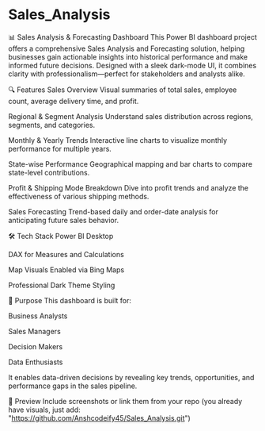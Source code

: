 # Sales_Analysis
📊 Sales Analysis & Forecasting Dashboard
This Power BI dashboard project offers a comprehensive Sales Analysis and Forecasting solution, helping businesses gain actionable insights into historical performance and make informed future decisions. Designed with a sleek dark-mode UI, it combines clarity with professionalism—perfect for stakeholders and analysts alike.

🔍 Features
Sales Overview
Visual summaries of total sales, employee count, average delivery time, and profit.

Regional & Segment Analysis
Understand sales distribution across regions, segments, and categories.

Monthly & Yearly Trends
Interactive line charts to visualize monthly performance for multiple years.

State-wise Performance
Geographical mapping and bar charts to compare state-level contributions.

Profit & Shipping Mode Breakdown
Dive into profit trends and analyze the effectiveness of various shipping methods.

Sales Forecasting
Trend-based daily and order-date analysis for anticipating future sales behavior.

🛠️ Tech Stack
Power BI Desktop

DAX for Measures and Calculations

Map Visuals Enabled via Bing Maps

Professional Dark Theme Styling

🎯 Purpose
This dashboard is built for:

Business Analysts

Sales Managers

Decision Makers

Data Enthusiasts

It enables data-driven decisions by revealing key trends, opportunities, and performance gaps in the sales pipeline.

📸 Preview
Include screenshots or link them from your repo (you already have visuals, just add: "https://github.com/Anshcodeify45/Sales_Analysis.git")
